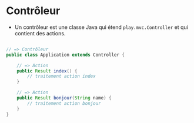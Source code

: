 # Contrôleur

* Un contrôleur est une classe Java qui étend `play.mvc.Controller` et qui contient des actions.

```java

// => Contrôleur
public class Application extends Controller {

    // => Action
    public Result index() {
        // traitement action index
    }

    // => Action
    public Result bonjour(String name) {
        // traitement action bonjour
    }
}
```